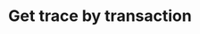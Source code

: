 ---
title: Get trace by transaction
excerpt: >-
  API to get Sentio call trace. It takes `txId.txHash` and `chainSpec.chainId`
  arguments, where the first is transaction hash, and the second is the numeric
  ethereum chain ID.


  The results looks very similar to the normal [Ethereum call
  trace](https://raw.githubusercontent.com/sentioxyz/docs/v1.0/assets/image%20(2)%20(1)%20(1)%20(1).png).
  But we have an additional `startIndex` and `startIndex` on each trace entry
  even for the LOG, representing the execution order in the trace.


  This allows you to build chart that marks the order of fund flow.


  ![screenshot](https://raw.githubusercontent.com/sentioxyz/docs/v1.0/assets/image%20(2)%20(1)%20(1)%20(1).png)
api:
  file: sentio-api.json
  operationId: GetCallTraceByTransaction
deprecated: false
hidden: false
metadata:
  title: ''
  description: ''
  robots: index
next:
  description: ''
---